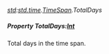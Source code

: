 _[std](../../modules/std/std-module.md):[std.time](../../modules/std/std-time.md).[TimeSpan](../../modules/std/std-time-timespan.md).TotalDays_
##### Property TotalDays:[Int](../../modules/wonkey/wonkey-types-int.md)
Total days in the time span.
